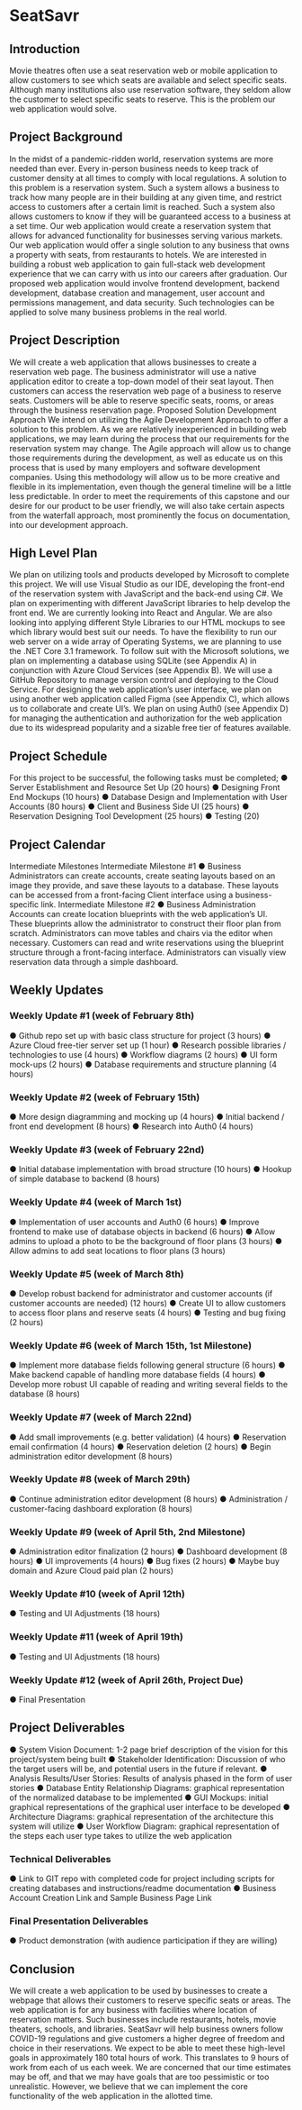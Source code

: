 # SeatSavr

## Introduction
Movie theatres often use a seat reservation web or mobile application to allow customers to see which seats are available and select specific seats. Although many institutions also use reservation software, they seldom allow the customer to select specific seats to reserve. This is the problem our web application would solve.
 
## Project Background
In the midst of a pandemic-ridden world, reservation systems are more needed than ever. Every in-person business needs to keep track of customer density at all times to comply with local regulations. A solution to this problem is a reservation system. Such a system allows a business to track how many people are in their building at any given time, and restrict access to customers after a certain limit is reached. Such a system also allows customers to know if they will be guaranteed access to a business at a set time. 
Our web application would create a reservation system that allows for advanced functionality for businesses serving various markets. Our web application would offer a single solution to any business that owns a property with seats, from restaurants to hotels. 
We are interested in building a robust web application to gain full-stack web development experience that we can carry with us into our careers after graduation. Our proposed web application would involve frontend development, backend development, database creation and management, user account and permissions management, and data security. Such technologies can be applied to solve many business problems in the real world. 

## Project Description
We will create a web application that allows businesses to create a reservation web page. The business administrator will use a native application editor to create a top-down model of their seat layout. Then customers can access the reservation web page of a business to reserve seats. Customers will be able to reserve specific seats, rooms, or areas through the business reservation page. 
Proposed Solution
Development Approach
We intend on utilizing the Agile Development Approach to offer a solution to this problem. As we are relatively inexperienced in building web applications, we may learn during the process that our requirements for the reservation system may change. The Agile approach will allow us to change those requirements during the development, as well as educate us on this process that is used by many employers and software development companies. Using this methodology will allow us to be more creative and flexible in its implementation, even though the general timeline will be a little less predictable. In order to meet the requirements of this capstone and our desire for our product to be user friendly, we will also take certain aspects from the waterfall approach, most prominently the focus on documentation, into our development approach.  

## High Level Plan
We plan on utilizing tools and products developed by Microsoft to complete this project. We will use Visual Studio as our IDE, developing the front-end of the reservation system with JavaScript and the back-end using C#. We plan on experimenting with different JavaScript libraries to help develop the front end. We are currently looking into React and Angular. We are also looking into applying different Style Libraries to our HTML mockups to see which library would best suit our needs. To have the flexibility to run our web server on a wide array of Operating Systems, we are planning to use the .NET Core 3.1 framework. 
To follow suit with the Microsoft solutions, we plan on implementing a database using SQLite (see Appendix A) in conjunction with Azure Cloud Services (see Appendix B). We will use a GitHub Repository to manage version control and deploying to the Cloud Service. For designing the web application’s user interface, we plan on using another web application called Figma (see Appendix C), which allows us to collaborate and create UI’s. We plan on using Auth0 (see Appendix D)  for managing the authentication and authorization for the web application due to its widespread popularity and a sizable free tier of features available.  

## Project Schedule
For this project to be successful, the following tasks must be completed;
●	Server Establishment and Resource Set Up (20 hours)
●	Designing Front End Mockups (10 hours)
●	Database Design and Implementation with User Accounts (80 hours)
●	Client and Business Side UI (25 hours)
●	Reservation Designing Tool Development (25 hours)
●	Testing (20)

## Project Calendar
Intermediate Milestones
Intermediate Milestone #1
●	Business Administrators can create accounts, create seating layouts based on an image they provide, and save these layouts to a database. These layouts can be  accessed from a front-facing Client interface using a business-specific link.
Intermediate Milestone #2
●	Business Administration Accounts can create location blueprints with the web application’s UI. These blueprints allow the administrator to construct their floor plan from scratch. Administrators can move tables and chairs via the editor when necessary. Customers can read and write reservations using the blueprint structure through a front-facing interface. Administrators can visually view reservation data through a simple dashboard.

## Weekly Updates
### Weekly Update #1 (week of February 8th)
●	Github repo set up with basic class structure for project (3 hours)
●	Azure Cloud free-tier server set up (1 hour)
●	Research possible libraries / technologies to use (4 hours)
●	Workflow diagrams (2 hours)
●	UI form mock-ups (2 hours)
●	Database requirements and structure planning (4 hours) 
### Weekly Update #2 (week of February 15th)
●	More design diagramming and mocking up (4 hours)
●	Initial backend / front end development (8 hours)
●	Research into Auth0 (4 hours)
### Weekly Update #3  (week of February 22nd)
●	Initial database implementation with broad structure (10 hours)
●	Hookup of simple database to backend (8 hours)
### Weekly Update #4 (week of March 1st)
●	Implementation of user accounts and Auth0 (6 hours)
●	Improve frontend to make use of database objects in backend (6 hours)
●	Allow admins to upload a photo to be the background of floor plans (3 hours)
●	Allow admins to add seat locations to floor plans (3 hours)
### Weekly Update #5 (week of March 8th)
●	Develop robust backend for administrator and customer accounts (if customer accounts are needed) (12 hours)
●	Create UI to allow customers to access floor plans and reserve seats (4 hours)
●	Testing and bug fixing (2 hours) 
### Weekly Update #6 (week of March 15th, 1st Milestone)
●	Implement more database fields following general structure (6 hours)
●	Make backend capable of handling more database fields (4 hours)
●	Develop more robust UI capable of reading and writing several fields to the database (8 hours)
### Weekly Update #7 (week of March 22nd)
●	Add small improvements (e.g. better validation) (4 hours)
●	Reservation email confirmation (4 hours)
●	Reservation deletion (2 hours)
●	Begin administration editor development (8 hours)
### Weekly Update #8 (week of March 29th)
●	Continue administration editor development (8 hours)
●	Administration / customer-facing dashboard exploration (8 hours)
### Weekly Update #9 (week of April 5th, 2nd Milestone)
●	Administration editor finalization (2 hours)
●	Dashboard development (8 hours)
●	UI improvements (4 hours)
●	Bug fixes (2 hours)
●	Maybe buy domain and Azure Cloud paid plan (2 hours)
### Weekly Update #10 (week of April 12th)
●	Testing and UI Adjustments (18 hours)
### Weekly Update #11 (week of April 19th)
●	Testing and UI Adjustments (18 hours)
### Weekly Update #12 (week of April 26th, Project Due)
●	Final Presentation

## Project Deliverables
●	System Vision Document: 1-2 page brief description of the vision for this project/system being built
●	Stakeholder Identification: Discussion of who the target users will be, and potential users in the future if relevant. 
●	Analysis Results/User Stories: Results of analysis phased in the form of user stories
●	Database Entity Relationship Diagrams: graphical representation of the normalized database to be implemented
●	GUI Mockups: initial graphical representations of the graphical user interface to be developed
●	Architecture Diagrams: graphical representation of the architecture this system will utilize
●	User Workflow Diagram: graphical representation of the steps each user type takes to utilize the web application
### Technical Deliverables
●	Link to GIT repo with completed code for project including scripts for creating databases and instructions/readme documentation 
●	Business Account Creation Link and Sample Business Page Link
### Final Presentation Deliverables
●	Product demonstration (with audience participation if they are willing)

## Conclusion
We will create a web application to be used by businesses to create a webpage that allows their customers to reserve specific seats or areas. The web application is for any business with facilities where location of reservation matters. Such businesses include restaurants, hotels, movie theaters, schools, and libraries. SeatSavr will help business owners follow COVID-19 regulations and give customers a higher degree of freedom and choice in their reservations. 
We expect to be able to meet these high-level goals in approximately 180 total hours of work. This translates to 9 hours of work from each of us each week. We are concerned that our time estimates may be off, and that we may have goals that are too pessimistic or too unrealistic. However, we believe that we can implement the core functionality of the web application in the allotted time. 
